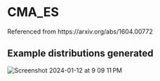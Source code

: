 <h1>CMA_ES</h1>
<p>Referenced from https://arxiv.org/abs/1604.00772</p>
<h2>Example distributions generated</h2>

![Screenshot 2024-01-12 at 9 09 11 PM](https://github.com/HenryChen4/CMA_ES/assets/71111859/d9fd83ff-f19f-4b05-9eef-89f8debe6389)
